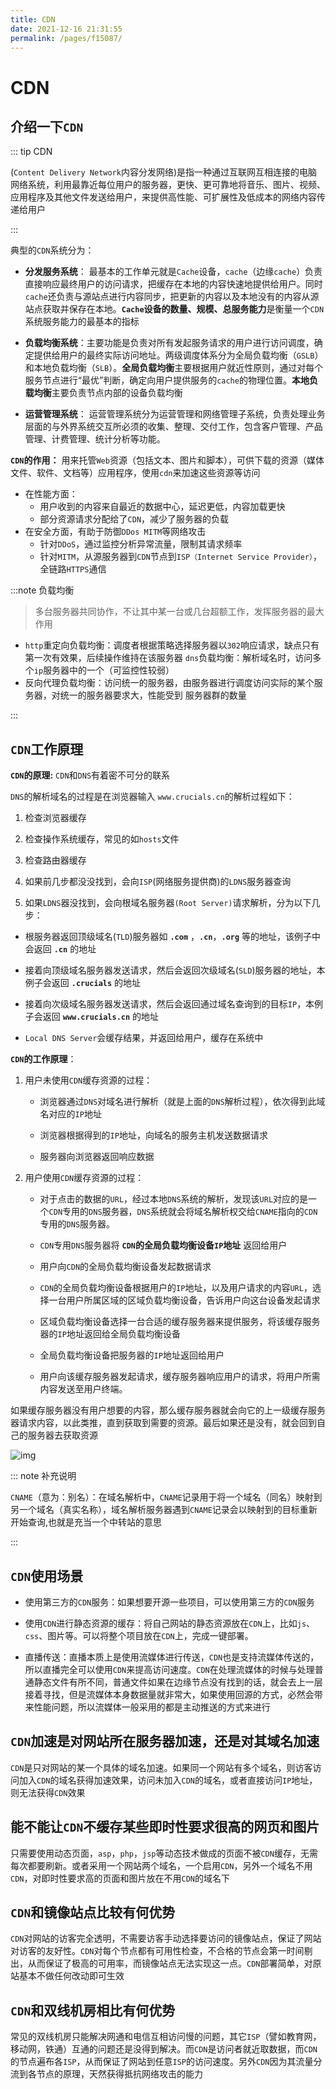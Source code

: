 ```yaml
---
title: CDN
date: 2021-12-16 21:31:55
permalink: /pages/f15087/
---
```


# CDN

## 介绍一下`CDN`

::: tip CDN

(`Content Delivery Network`内容分发网络)是指一种通过互联网互相连接的电脑网络系统，利用最靠近每位用户的服务器，更快、更可靠地将音乐、图片、视频、应用程序及其他文件发送给用户，来提供高性能、可扩展性及低成本的网络内容传递给用户

:::

典型的`CDN`系统分为：

- **分发服务系统**： 最基本的工作单元就是`Cache`设备，`cache`（边缘`cache`）负责直接响应最终用户的访问请求，把缓存在本地的内容快速地提供给用户。同时`cache`还负责与源站点进行内容同步，把更新的内容以及本地没有的内容从源站点获取并保存在本地。**`Cache`设备的数量、规模、总服务能力**是衡量一个`CDN`系统服务能力的最基本的指标
- **负载均衡系统**：主要功能是负责对所有发起服务请求的用户进行访问调度，确定提供给用户的最终实际访问地址。两级调度体系分为全局负载均衡（`GSLB`）和本地负载均衡（`SLB`）。**全局负载均衡**主要根据用户就近性原则，通过对每个服务节点进行“最优”判断，确定向用户提供服务的`cache`的物理位置。**本地负载均衡**主要负责节点内部的设备负载均衡

- **运营管理系统**： 运营管理系统分为运营管理和网络管理子系统，负责处理业务层面的与外界系统交互所必须的收集、整理、交付工作，包含客户管理、产品管理、计费管理、统计分析等功能。

**`CDN`的作用：** 用来托管`Web`资源（包括文本、图片和脚本），可供下载的资源（媒体文件、软件、文档等）应用程序，使用`cdn`来加速这些资源等访问

- 在性能方面：
  - 用户收到的内容来自最近的数据中心，延迟更低，内容加载更快
  - 部分资源请求分配给了`CDN`，减少了服务器的负载
- 在安全方面，有助于防御`DDos MITM`等网络攻击
  - 针对`DDoS`，通过监控分析异常流量，限制其请求频率
  - 针对`MITM`，从源服务器到`CDN`节点到`ISP（Internet Service Provider）`，全链路`HTTPS`通信

:::note 负载均衡

> 多台服务器共同协作，不让其中某一台或几台超额工作，发挥服务器的最大作用

- `http`重定向负载均衡：调度者根据策略选择服务器以`302`响应请求，缺点只有第一次有效果，后续操作维持在该服务器 `dns`负载均衡：解析域名时，访问多个`ip`服务器中的一个（可监控性较弱）
- 反向代理负载均衡：访问统一的服务器，由服务器进行调度访问实际的某个服务器，对统一的服务器要求大，性能受到 服务器群的数量

:::


## `CDN`工作原理

**`CDN`的原理:** `CDN`和`DNS`有着密不可分的联系

`DNS`的解析域名的过程是在浏览器输入 `www.crucials.cn`的解析过程如下： 

1. 检查浏览器缓存



1. 检查操作系统缓存，常见的如`hosts`文件
2. 检查路由器缓存
3. 如果前几步都没没找到，会向`ISP`(网络服务提供商)的`LDNS`服务器查询 
4. 如果`LDNS`器没找到，会向根域名服务器`(Root Server)`请求解析，分为以下几步：

- 根服务器返回顶级域名(`TLD`)服务器如 **`.com`** ，**`.cn`**，**`.org`** 等的地址，该例子中会返回 **`.cn`** 的地址
- 接着向顶级域名服务器发送请求，然后会返回次级域名(`SLD`)服务器的地址，本例子会返回 **`.crucials`** 的地址

- 接着向次级域名服务器发送请求，然后会返回通过域名查询到的目标`IP`，本例子会返回 **`www.crucials.cn`** 的地址
- `Local DNS Server`会缓存结果，并返回给用户，缓存在系统中

**`CDN`的工作原理**：

1. 用户未使用`CDN`缓存资源的过程：

   - 浏览器通过`DNS`对域名进行解析（就是上面的`DNS`解析过程），依次得到此域名对应的`IP`地址

   - 浏览器根据得到的`IP`地址，向域名的服务主机发送数据请求

   - 服务器向浏览器返回响应数据

     


1. 用户使用`CDN`缓存资源的过程：

   - 对于点击的数据的`URL`，经过本地`DNS`系统的解析，发现该`URL`对应的是一个`CDN`专用的`DNS`服务器，`DNS`系统就会将域名解析权交给`CNAME`指向的`CDN`专用的`DNS`服务器。

   - `CDN`专用`DNS`服务器将 **`CDN`的全局负载均衡设备`IP`地址** 返回给用户


   - 用户向`CDN`的全局负载均衡设备发起数据请求

   - `CDN`的全局负载均衡设备根据用户的`IP`地址，以及用户请求的内容`URL`，选择一台用户所属区域的区域负载均衡设备，告诉用户向这台设备发起请求


   - 区域负载均衡设备选择一台合适的缓存服务器来提供服务，将该缓存服务器的`IP`地址返回给全局负载均衡设备

   - 全局负载均衡设备把服务器的`IP`地址返回给用户


   - 用户向该缓存服务器发起请求，缓存服务器响应用户的请求，将用户所需内容发送至用户终端。


如果缓存服务器没有用户想要的内容，那么缓存服务器就会向它的上一级缓存服务器请求内容，以此类推，直到获取到需要的资源。最后如果还是没有，就会回到自己的服务器去获取资源

![img](https://cdn.jsdelivr.net/gh/duochizhacai/generatePic/img/202112181652547.png)

::: note 补充说明

`CNAME`（意为：别名）：在域名解析中，`CNAME`记录用于将一个域名（同名）映射到另一个域名（真实名称），域名解析服务器遇到`CNAME`记录会以映射到的目标重新开始查询,也就是充当一个中转站的意思

:::

## `CDN`使用场景

- 使用第三方的`CDN`服务：如果想要开源一些项目，可以使用第三方的`CDN`服务
- 使用`CDN`进行静态资源的缓存：将自己网站的静态资源放在`CDN`上，比如`js`、`css`、图片等。可以将整个项目放在`CDN`上，完成一键部署。

- 直播传送：直播本质上是使用流媒体进行传送，`CDN`也是支持流媒体传送的，所以直播完全可以使用`CDN`来提高访问速度。`CDN`在处理流媒体的时候与处理普通静态文件有所不同，普通文件如果在边缘节点没有找到的话，就会去上一层接着寻找，但是流媒体本身数据量就非常大，如果使用回源的方式，必然会带来性能问题，所以流媒体一般采用的都是主动推送的方式来进行

## `CDN`加速是对网站所在服务器加速，还是对其域名加速

`CDN`是只对网站的某一个具体的域名加速。如果同一个网站有多个域名，则访客访问加入`CDN`的域名获得加速效果，访问未加入`CDN`的域名，或者直接访问`IP`地址，则无法获得`CDN`效果

## 能不能让`CDN`不缓存某些即时性要求很高的网页和图片

只需要使用动态页面，`asp`，`php`，`jsp`等动态技术做成的页面不被`CDN`缓存，无需每次都要刷新。或者采用一个网站两个域名，一个启用`CDN`，另外一个域名不用`CDN`，对即时性要求高的页面和图片放在不用`CDN`的域名下

## `CDN`和镜像站点比较有何优势

`CDN`对网站的访客完全透明，不需要访客手动选择要访问的镜像站点，保证了网站对访客的友好性。`CDN`对每个节点都有可用性检查，不合格的节点会第一时间剔出，从而保证了极高的可用率，而镜像站点无法实现这一点。`CDN`部署简单，对原站基本不做任何改动即可生效

## `CDN`和双线机房相比有何优势

常见的双线机房只能解决网通和电信互相访问慢的问题，其它`ISP`（譬如教育网，移动网，铁通）互通的问题还是没得到解决。而`CDN`是访问者就近取数据，而`CDN`的节点遍布各`ISP`，从而保证了网站到任意`ISP`的访问速度。另外`CDN`因为其流量分流到各节点的原理，天然获得抵抗网络攻击的能力
